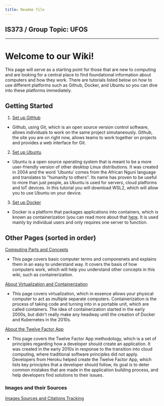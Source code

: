 ```yaml
---
title: Readme file
---
```


## IS373 / Group Topic: UFOS
***
# Welcome to our Wiki! 
This page will serve as a starting point for those that are new to computing and are looking for a central place to find foundational information about computers and how they work. There are tutorials listed below on how to use different platforms such as Github, Docker, and Ubuntu so you can dive into these platforms immediately.
## Getting Started
1. [Set up GitHub](git-github.md)
- Github, using Git, which is an open source version control software, allows individuals to work on the same project simutaneously. Github, the site you are on right now, allows teams to work together on projects and provides a web interface for Git. 
2. [Set up Ubuntu](setup-ubuntu.md)
- Ubuntu is a open source operating system that is meant to be a more user-friendly version of other desktop Linux distributions. It was created in 2004 and the word 'Ubuntu' comes from the African Nguni language and translates to "humanity to others". Its name has proven to be useful to more than just people, as Ubuntu is used for servers, cloud platforms and IoT devices. In this tutorial you will download WSL2, which will allow you to use Ubuntu on your device. 
3. [Set up Docker](about-docker.md)
- Docker is a platform that packages applications into containers, which is known as containerization (you can read more about that [here](virtualization-containerization.md). It is used mainly by individual users and only requires one server to function. 

## Other Pages (sorted in order)

[Computing Parts and Concepts](about-computers-etc.md)
- This page covers basic computer terms and componenets and explains them in an easy to understand way. It covers the basis of how computers work, which will help you understand other concepts in this wiki, such as containerization. 

[About Virtualization and Containerization](virtualization-containerization.md)
- This page covers virtualization, which in essence allows your physical computer to act as multiple separate computers. Containerization is the process of taking code and turning into in a portable unit, which are called containers. The idea of containerization started in the early 2000s, but didn't really make any headway until the creation of Docker and Kubernetes in the 2010s. 

[About the Twelve Factor App](about-12factorapp.md)
- This page covers the Twelve Factor App methodology, which is a set of principles regarding how a developer should create an application. It was created in the early 2010s in response to the transition into cloud computing, where traditional software principles did not apply. Developers from Heroku helped create the Twelve Factor App, which lists key principles that a developer should follow, its goal is to deter common mistakes that are made in the application building process, and help developers find solutions to their issues.


### Images and their Sources
[Images Sources and Citations Tracking](https://github.com/yumis56/is373/wiki/images-Sources-and-Citations-tracking)
